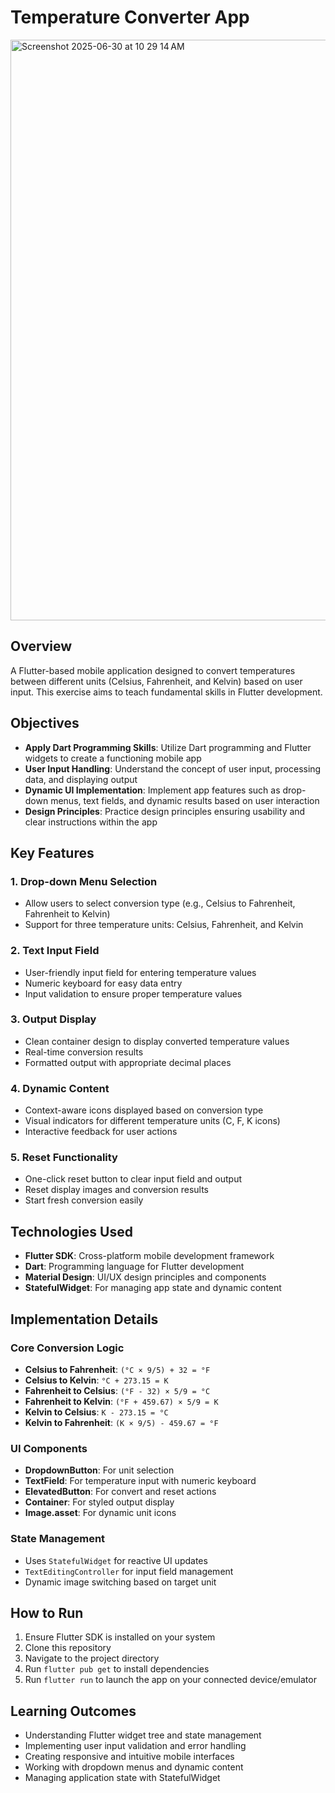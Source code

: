 # Temperature Converter App 
<img width="929" alt="Screenshot 2025-06-30 at 10 29 14 AM" src="https://github.com/user-attachments/assets/350202e3-eb12-451a-bb0a-1719889cd5df" />

## Overview
A Flutter-based mobile application designed to convert temperatures between different units (Celsius, Fahrenheit, and Kelvin) based on user input. This exercise aims to teach fundamental skills in Flutter development.

## Objectives
- **Apply Dart Programming Skills**: Utilize Dart programming and Flutter widgets to create a functioning mobile app
- **User Input Handling**: Understand the concept of user input, processing data, and displaying output
- **Dynamic UI Implementation**: Implement app features such as drop-down menus, text fields, and dynamic results based on user interaction
- **Design Principles**: Practice design principles ensuring usability and clear instructions within the app

## Key Features

### 1. Drop-down Menu Selection
- Allow users to select conversion type (e.g., Celsius to Fahrenheit, Fahrenheit to Kelvin)
- Support for three temperature units: Celsius, Fahrenheit, and Kelvin

### 2. Text Input Field
- User-friendly input field for entering temperature values
- Numeric keyboard for easy data entry
- Input validation to ensure proper temperature values

### 3. Output Display
- Clean container design to display converted temperature values
- Real-time conversion results
- Formatted output with appropriate decimal places

### 4. Dynamic Content
- Context-aware icons displayed based on conversion type
- Visual indicators for different temperature units (C, F, K icons)
- Interactive feedback for user actions

### 5. Reset Functionality
- One-click reset button to clear input field and output
- Reset display images and conversion results
- Start fresh conversion easily

## Technologies Used
- **Flutter SDK**: Cross-platform mobile development framework
- **Dart**: Programming language for Flutter development
- **Material Design**: UI/UX design principles and components
- **StatefulWidget**: For managing app state and dynamic content

## Implementation Details

### Core Conversion Logic
- **Celsius to Fahrenheit**: `(°C × 9/5) + 32 = °F`
- **Celsius to Kelvin**: `°C + 273.15 = K`
- **Fahrenheit to Celsius**: `(°F - 32) × 5/9 = °C`
- **Fahrenheit to Kelvin**: `(°F + 459.67) × 5/9 = K`
- **Kelvin to Celsius**: `K - 273.15 = °C`
- **Kelvin to Fahrenheit**: `(K × 9/5) - 459.67 = °F`

### UI Components
- **DropdownButton**: For unit selection
- **TextField**: For temperature input with numeric keyboard
- **ElevatedButton**: For convert and reset actions
- **Container**: For styled output display
- **Image.asset**: For dynamic unit icons

### State Management
- Uses `StatefulWidget` for reactive UI updates
- `TextEditingController` for input field management
- Dynamic image switching based on target unit

## How to Run
1. Ensure Flutter SDK is installed on your system
2. Clone this repository
3. Navigate to the project directory
4. Run `flutter pub get` to install dependencies
5. Run `flutter run` to launch the app on your connected device/emulator

## Learning Outcomes
- Understanding Flutter widget tree and state management
- Implementing user input validation and error handling
- Creating responsive and intuitive mobile interfaces
- Working with dropdown menus and dynamic content
- Managing application state with StatefulWidget

